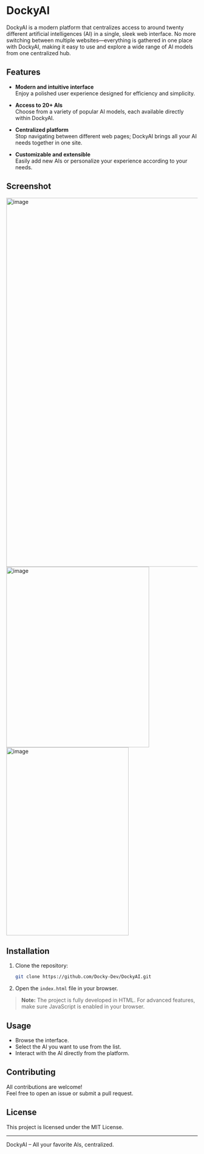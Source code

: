 # DockyAI

DockyAI is a modern platform that centralizes access to around twenty different artificial intelligences (AI) in a single, sleek web interface. No more switching between multiple websites—everything is gathered in one place with DockyAI, making it easy to use and explore a wide range of AI models from one centralized hub.

## Features

- **Modern and intuitive interface**  
  Enjoy a polished user experience designed for efficiency and simplicity.

- **Access to 20+ AIs**  
  Choose from a variety of popular AI models, each available directly within DockyAI.

- **Centralized platform**  
  Stop navigating between different web pages; DockyAI brings all your AI needs together in one site.

- **Customizable and extensible**  
  Easily add new AIs or personalize your experience according to your needs.

## Screenshot

<img width="1518" height="973" alt="image" src="https://github.com/user-attachments/assets/954c7296-ecbe-4505-88aa-0a72605d7fa1" />
<img width="376" height="476" alt="image" src="https://github.com/user-attachments/assets/127e0ccd-f13e-4fdf-aa58-301da01b40bb" />
<img width="322" height="496" alt="image" src="https://github.com/user-attachments/assets/258d9a31-17fd-4d95-84ba-70fadddb9ec7" />


## Installation

1. Clone the repository:
   ```bash
   git clone https://github.com/Docky-Dev/DockyAI.git
   ```
2. Open the `index.html` file in your browser.

> **Note:** The project is fully developed in HTML. For advanced features, make sure JavaScript is enabled in your browser.

## Usage

- Browse the interface.
- Select the AI you want to use from the list.
- Interact with the AI directly from the platform.

## Contributing

All contributions are welcome!  
Feel free to open an issue or submit a pull request.

## License

This project is licensed under the MIT License.

---

DockyAI – All your favorite AIs, centralized.
